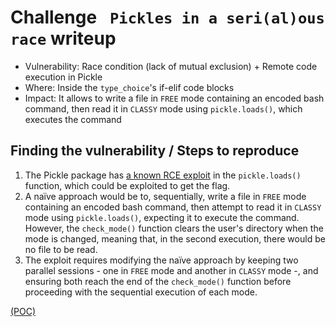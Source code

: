 # Challenge ` Pickles in a seri(al)ous race` writeup

- Vulnerability: Race condition (lack of mutual exclusion) + Remote code execution in Pickle
- Where: Inside the `type_choice`'s if-elif code blocks
- Impact: It allows to write a file in `FREE` mode containing an encoded bash command, then read it in `CLASSY` mode using `pickle.loads()`, which executes the command

## Finding the vulnerability / Steps to reproduce

1. The Pickle package has [a known RCE exploit](https://davidhamann.de/2020/04/05/exploiting-python-pickle/) in the `pickle.loads()` function, which could be exploited to get the flag.
2. A naïve approach would be to, sequentially, write a file in `FREE` mode containing an encoded bash command, then attempt to read it in `CLASSY` mode using `pickle.loads()`, expecting it to execute the command. However, the `check_mode()` function clears the user's directory when the mode is changed, meaning that, in the second execution, there would be no file to be read.
3. The exploit requires modifying the naïve approach by keeping two parallel sessions - one in `FREE` mode and another in `CLASSY` mode -, and ensuring both reach the end of the `check_mode()` function before proceeding with the sequential execution of each mode.

[(POC)](`serial_race.py`)